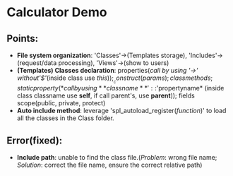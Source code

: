 # Calculator Demo
## Points:
- **File system organization**: 'Classes'->(Templates storage), 'Includes'->(request/data processing), 'Views'->(show to users)
- **(Templates) Classes declaration**: properties(*call by using '->' without'$'*(inside class use $this)); __construct(params); class methods; static property(*call by using **classname**'::$'propertyname* (inside class classname use **self**, if call parent's, use **parent**)); fields scope(public, private, protect) 
- **Auto include method**: leverage 'spl_autoload_register(*function*)' to load all the classes in the Class folder.

## Error(fixed):
- **Include path**: unable to find the class file.(*Problem*: wrong file name; *Solution*: correct the file name, ensure the correct relative path)